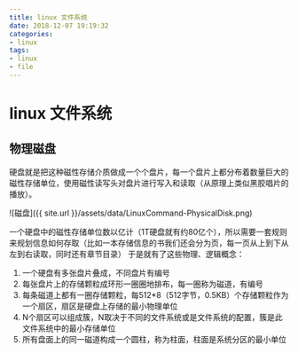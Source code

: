```yaml
---
title: linux 文件系统
date: 2018-12-07 19:19:32
categories:
- linux
tags:
- linux
- file
---
```


# linux 文件系统

## 物理磁盘

硬盘就是把这种磁性存储介质做成一个个盘片，每一个盘片上都分布着数量巨大的磁性存储单位，使用磁性读写头对盘片进行写入和读取（从原理上类似黑胶唱片的播放）。
<!-- more -->

![磁盘]({{ site.url }}/assets/data/LinuxCommand-PhysicalDisk.png)

一个硬盘中的磁性存储单位数以亿计（1T硬盘就有约80亿个），所以需要一套规则来规划信息如何存取（比如一本存储信息的书我们还会分为页，每一页从上到下从左到右读取，同时还有章节目录）
于是就有了这些物理、逻辑概念：

1. 一个硬盘有多张盘片叠成，不同盘片有编号
2. 每张盘片上的存储颗粒成环形一圈圈地排布，每一圈称为磁道，有编号
3. 每条磁道上都有一圈存储颗粒，每512*8（512字节，0.5KB）个存储颗粒作为一个扇区，扇区是硬盘上存储的最小物理单位
4. N个扇区可以组成簇，N取决于不同的文件系统或是文件系统的配置，簇是此文件系统中的最小存储单位
5. 所有盘面上的同一磁道构成一个圆柱，称为柱面，柱面是系统分区的最小单位

